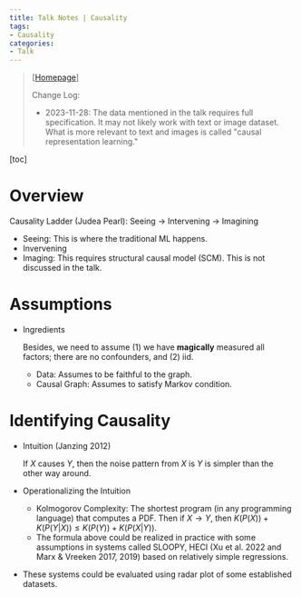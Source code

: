 ```yaml
---
title: Talk Notes | Causality
tags:
- Causality
categories:
- Talk
---
```


> [[Homepage](https://cispa.de/en/people/jilles.vreeken)]
>
> Change Log:
>
> -   2023-11-28: The data mentioned in the talk requires full specification. It may not likely work with text or image dataset. What is more relevant to text and images is called "causal representation learning."

[toc]
# Overview

Causality Ladder (Judea Pearl): Seeing $\rightarrow$ Intervening $\rightarrow$ Imagining
-   Seeing: This is where the traditional ML happens.
-   Invervening
-   Imaging: This requires structural causal model (SCM). This is not discussed in the talk.

# Assumptions

-   Ingredients

    Besides, we need to assume (1) we have **magically** measured all factors; there are no confounders, and (2) iid.

    -   Data: Assumes to be faithful to the graph.
    -   Causal Graph: Assumes to satisfy Markov condition.

# Identifying Causality

-   Intuition (Janzing 2012)

    If $X$ causes $Y$, then the noise pattern from $X$ is $Y$ is simpler than the other way around.

-   Operationalizing the Intuition

    -   Kolmogorov Complexity: The shortest program (in any programming language) that computes a PDF. Then if $X \rightarrow Y$, then $K(P(X)) + K(P(Y\vert X)) \leq K(P(Y)) + K(P(X\vert Y))$.
    -   The formula above could be realized in practice with some assumptions in systems called SLOOPY, HECI (Xu et al. 2022 and Marx & Vreeken 2017, 2019) based on relatively simple regressions.

-   These systems could be evaluated using radar plot of some established datasets.









